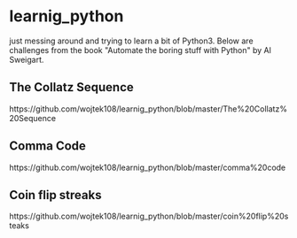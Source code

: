 # learnig_python
just messing around and trying to learn a bit of Python3. Below are challenges from the book "Automate the boring stuff with Python" by Al Sweigart.

<h2>The Collatz Sequence</h2>
https://github.com/wojtek108/learnig_python/blob/master/The%20Collatz%20Sequence


<br>
<h2>Comma Code</h2>
https://github.com/wojtek108/learnig_python/blob/master/comma%20code

<br>
<h2>Coin flip streaks</h2>
https://github.com/wojtek108/learnig_python/blob/master/coin%20flip%20steaks
